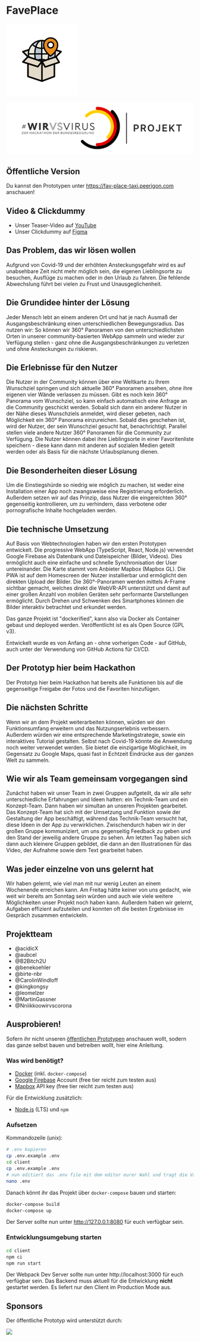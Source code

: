 # FavePlace

![FavePlace Logo](./client/public/faveplace-192.png)

![#WirVsVirus Logo](./client/public/wirvsvirus_logo.png)

## Öffentliche Version

Du kannst den Prototypen unter https://fav-place-taxi.peerigon.com anschauen!

## Video & Clickdummy

* Unser Teaser-Video auf [YouTube](https://www.youtube.com/watch?v=LMTlDvOGrRY)
* Unser Clickdummy auf [Figma](https://www.figma.com/proto/gEBMTyS0qPeH2rNJZ3FjhW/faveplace?node-id=0%3A2&scaling=scale-down)

## Das Problem, das wir lösen wollen

Aufgrund von Covid-19 und der erhöhten Ansteckungsgefahr wird es auf unabsehbare Zeit nicht mehr möglich sein, die eigenen Lieblingsorte zu besuchen, Ausflüge zu machen oder in den Urlaub zu fahren. Die fehlende Abwechslung führt bei vielen zu Frust und Unausgeglichenheit.

## Die Grundidee hinter der Lösung

Jeder Mensch lebt an einem anderen Ort und hat je nach Ausmaß der Ausgangsbeschränkung einen unterschiedlichen Bewegungsradius. Das nutzen wir: So können wir 360° Panoramen von den unterschiedlichsten Orten in unserer community-basierten WebApp sammeln und wieder zur Verfügung stellen - ganz ohne die Ausgangsbeschränkungen zu verletzen und ohne Ansteckungen zu riskieren.

## Die Erlebnisse für den Nutzer

Die Nutzer in der Community können über eine Weltkarte zu Ihrem Wunschziel springen und sich aktuelle 360° Panoramen ansehen, ohne ihre eigenen vier Wände verlassen zu müssen.
Gibt es noch kein 360° Panorama vom Wunschziel, so kann einfach automatisch eine Anfrage an die Community geschickt werden. Sobald sich dann ein anderer Nutzer in der Nähe dieses Wunschziels anmeldet, wird dieser gebeten, nach Möglichkeit ein 360° Panorama einzureichen. Sobald dies geschehen ist, wird der Nutzer, der sein Wunschziel gesucht hat, benachrichtigt.
Parallel stellen viele andere Nutzer 360° Panoramen für die Community zur Verfügung.
Die Nutzer können dabei ihre Lieblingsorte in einer Favoritenliste speichern - diese kann dann mit anderen auf sozialen Medien geteilt werden oder als Basis für die nächste Urlaubsplanung dienen.

## Die Besonderheiten dieser Lösung

Um die Einstiegshürde so niedrig wie möglich zu machen, ist weder eine Installation einer App noch zwangsweise eine Registrierung erforderlich. Außerdem setzen wir auf das Prinzip, dass Nutzer die eingereichten 360° gegenseitig kontrollieren, um zu verhindern, dass verbotene oder pornografische Inhalte hochgeladen werden.

## Die technische Umsetzung

Auf Basis von Webtechnologien haben wir den ersten Prototypen entwickelt. Die progressive WebApp (TypeScript, React, Node.js) verwendet Google Firebase als Datenbank und Dateispeicher (Bilder, Videos). Dies ermöglicht auch eine einfache und schnelle Synchronisation der User untereinander. Die Karte stammt vom Anbieter Mapbox (Mapbox GL). Die PWA ist auf dem Homescreen der Nutzer installierbar und ermöglicht den direkten Upload der Bilder. Die 360°-Panoramen werden mittels A-Frame sichtbar gemacht, welches direkt die WebVR-API unterstützt und damit auf einer großen Anzahl von mobilen Geräten sehr performante Darstellungen ermöglicht. Durch Drehen und Schwenken des Smartphones können die Bilder interaktiv betrachtet und erkundet werden.

Das ganze Projekt ist "dockerified", kann also via Docker als Container gebaut und deployed werden. Veröffentlicht ist es als Open Source (GPL v3).

Entwickelt wurde es von Anfang an - ohne vorherigen Code - auf GitHub, auch unter der Verwendung von GitHub Actions für CI/CD.

## Der Prototyp hier beim Hackathon

Der Prototyp hier beim Hackathon hat bereits alle Funktionen bis auf die gegenseitige Freigabe der Fotos und die Favoriten hinzufügen.

## Die nächsten Schritte

Wenn wir an dem Projekt weiterarbeiten können, würden wir den Funktionsumfang erweitern und das Nutzungserlebnis verbessern. Außerdem würden wir eine entsprechende Marketingstrategie, sowie ein interaktives Tutorial gestalten.
Selbst nach Covid-19 könnte die Anwendung noch weiter verwendet werden. Sie bietet die einzigartige Möglichkeit, im Gegensatz zu Google Maps, quasi fast in Echtzeit Eindrücke aus der ganzen Welt zu sammeln.

## Wie wir als Team gemeinsam vorgegangen sind

Zunächst haben wir unser Team in zwei Gruppen aufgeteilt, da wir alle sehr unterschiedliche Erfahrungen und Ideen hatten: ein Technik-Team und ein Konzept-Team. Dann haben wir simultan an unseren Projekten gearbeitet. Das Konzept-Team hat sich mit der Umsetzung und Funktion sowie der Gestaltung der App beschäftigt, während das Technik-Team versucht hat, diese Ideen in der App zu verwirklichen. Zwischendurch haben wir in der großen Gruppe kommuniziert, um uns gegenseitig Feedback zu geben und den Stand der jeweilig andere Gruppe zu sehen. Am letzten Tag haben sich dann auch kleinere Gruppen gebildet, die dann an den Illustrationen für das Video, der Aufnahme sowie dem Text gearbeitet haben.


## Was jeder einzelne von uns gelernt hat

Wir haben gelernt, wie viel man mit nur wenig Leuten an einem Wochenende erreichen kann. Am Freitag hätte keiner von uns gedacht, wie weit wir bereits am Sonntag sein würden und auch wie viele weitere Möglichkeiten unser Projekt noch haben kann. Außerdem haben wir gelernt, Aufgaben effizient aufzuteilen und konnten oft die besten Ergebnisse im Gespräch zusammen entwickeln.

## Projektteam

* @acidicX
* @aubcel
* @B2Bitch2U
* @benekoehler
* @birte-nbr
* @CarolinWindloff
* @kingkongsy
* @leomelzer
* @MartinGassner
* @Nniikkoowirvscorona

## Ausprobieren!

Sofern ihr nicht unseren [öffentlichen Prototypen](https://fav-place-taxi.peerigon.com) anschauen wollt, sodern das ganze selbst bauen und betreiben wollt, hier eine Anleitung.

### Was wird benötigt?

* [Docker](https://www.docker.com/products/docker-desktop) (inkl. `docker-compose`)
* [Google Firebase](https://firebase.google.com/) Account (free tier reicht zum testen aus)
* [Mapbox](https://account.mapbox.com/) API key (free tier reicht zum testen aus)

Für die Entwicklung zusätzlich:
* [Node.js](https://nodejs.org/en/download/) (LTS) und `npm`

### Aufsetzen

Kommandozeile (unix):

```bash
# .env kopieren
cp .env.example .env
cd client
cp .env.example .env
# nun editiert das .env file mit dem editor eurer Wahl und tragt die Variablen von Firebase und Mapbox ein
nano .env
```

Danach könnt ihr das Projekt über `docker-compose` bauen und starten:

```bash
docker-compose build
docker-compose up
```

Der Server sollte nun unter http://127.0.0.1:8080 für euch verfügbar sein.

### Entwicklungsumgebung starten

```bash
cd client
npm ci
npm run start
```

Der Webpack Dev Server sollte nun unter http://localhost:3000 für euch verfügbar sein. Das Backend muss aktuell für die Entwicklung **nicht** gestartet werden. Es liefert nur den Client im Production Mode aus.

## Sponsors

Der öffentliche Prototyp wird unterstützt durch:

[<img src="https://assets.peerigon.com/peerigon/logo/peerigon-logo-flat-spinat.png" width="150" />](https://peerigon.com)
